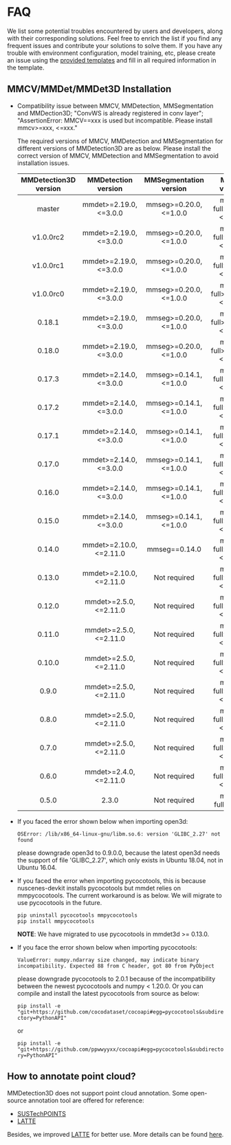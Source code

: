 # FAQ

We list some potential troubles encountered by users and developers, along with their corresponding solutions. Feel free to enrich the list if you find any frequent issues and contribute your solutions to solve them. If you have any trouble with environment configuration, model training, etc, please create an issue using the [provided templates](https://github.com/open-mmlab/mmdetection3d/blob/master/.github/ISSUE_TEMPLATE/error-report.md/) and fill in all required information in the template.

## MMCV/MMDet/MMDet3D Installation

- Compatibility issue between MMCV, MMDetection, MMSegmentation and MMDection3D; "ConvWS is already registered in conv layer"; "AssertionError: MMCV==xxx is used but incompatible. Please install mmcv>=xxx, \<=xxx."

  The required versions of MMCV, MMDetection and MMSegmentation for different versions of MMDetection3D are as below. Please install the correct version of MMCV, MMDetection and MMSegmentation to avoid installation issues.

  | MMDetection3D version |   MMDetection version   | MMSegmentation version |        MMCV version        |
  | :-------------------: | :---------------------: | :--------------------: | :------------------------: |
  |        master         | mmdet>=2.19.0, <=3.0.0  | mmseg>=0.20.0, <=1.0.0 | mmcv-full>=1.4.8, <=1.7.0  |
  |       v1.0.0rc2       | mmdet>=2.19.0, <=3.0.0  | mmseg>=0.20.0, <=1.0.0 | mmcv-full>=1.4.8, <=1.7.0  |
  |       v1.0.0rc1       | mmdet>=2.19.0, <=3.0.0  | mmseg>=0.20.0, <=1.0.0 | mmcv-full>=1.4.8, <=1.5.0  |
  |       v1.0.0rc0       | mmdet>=2.19.0, <=3.0.0  | mmseg>=0.20.0, <=1.0.0 | mmcv-full>=1.3.17, <=1.5.0 |
  |        0.18.1         | mmdet>=2.19.0, <=3.0.0  | mmseg>=0.20.0, <=1.0.0 | mmcv-full>=1.3.17, <=1.5.0 |
  |        0.18.0         | mmdet>=2.19.0, <=3.0.0  | mmseg>=0.20.0, <=1.0.0 | mmcv-full>=1.3.17, <=1.5.0 |
  |        0.17.3         | mmdet>=2.14.0, <=3.0.0  | mmseg>=0.14.1, <=1.0.0 | mmcv-full>=1.3.8, <=1.4.0  |
  |        0.17.2         | mmdet>=2.14.0, <=3.0.0  | mmseg>=0.14.1, <=1.0.0 | mmcv-full>=1.3.8, <=1.4.0  |
  |        0.17.1         | mmdet>=2.14.0, <=3.0.0  | mmseg>=0.14.1, <=1.0.0 | mmcv-full>=1.3.8, <=1.4.0  |
  |        0.17.0         | mmdet>=2.14.0, <=3.0.0  | mmseg>=0.14.1, <=1.0.0 | mmcv-full>=1.3.8, <=1.4.0  |
  |        0.16.0         | mmdet>=2.14.0, <=3.0.0  | mmseg>=0.14.1, <=1.0.0 | mmcv-full>=1.3.8, <=1.4.0  |
  |        0.15.0         | mmdet>=2.14.0, <=3.0.0  | mmseg>=0.14.1, <=1.0.0 | mmcv-full>=1.3.8, <=1.4.0  |
  |        0.14.0         | mmdet>=2.10.0, <=2.11.0 |     mmseg==0.14.0      | mmcv-full>=1.3.1, <=1.4.0  |
  |        0.13.0         | mmdet>=2.10.0, <=2.11.0 |      Not required      | mmcv-full>=1.2.4, <=1.4.0  |
  |        0.12.0         | mmdet>=2.5.0, <=2.11.0  |      Not required      | mmcv-full>=1.2.4, <=1.4.0  |
  |        0.11.0         | mmdet>=2.5.0, <=2.11.0  |      Not required      | mmcv-full>=1.2.4, <=1.3.0  |
  |        0.10.0         | mmdet>=2.5.0, <=2.11.0  |      Not required      | mmcv-full>=1.2.4, <=1.3.0  |
  |         0.9.0         | mmdet>=2.5.0, <=2.11.0  |      Not required      | mmcv-full>=1.2.4, <=1.3.0  |
  |         0.8.0         | mmdet>=2.5.0, <=2.11.0  |      Not required      | mmcv-full>=1.1.5, <=1.3.0  |
  |         0.7.0         | mmdet>=2.5.0, <=2.11.0  |      Not required      | mmcv-full>=1.1.5, <=1.3.0  |
  |         0.6.0         | mmdet>=2.4.0, <=2.11.0  |      Not required      | mmcv-full>=1.1.3, <=1.2.0  |
  |         0.5.0         |          2.3.0          |      Not required      |      mmcv-full==1.0.5      |

- If you faced the error shown below when importing open3d:

  `OSError: /lib/x86_64-linux-gnu/libm.so.6: version 'GLIBC_2.27' not found`

  please downgrade open3d to 0.9.0.0, because the latest open3d needs the support of file 'GLIBC_2.27', which only exists in Ubuntu 18.04, not in Ubuntu 16.04.

- If you faced the error when importing pycocotools, this is because nuscenes-devkit installs pycocotools but mmdet relies on mmpycocotools. The current workaround is as below. We will migrate to use pycocotools in the future.

  ```shell
  pip uninstall pycocotools mmpycocotools
  pip install mmpycocotools
  ```

  **NOTE**: We have migrated to use pycocotools in mmdet3d >= 0.13.0.

- If you face the error shown below when importing pycocotools:

  `ValueError: numpy.ndarray size changed, may indicate binary incompatibility. Expected 88 from C header, got 80 from PyObject`

  please downgrade pycocotools to 2.0.1 because of the incompatibility between the newest pycocotools and numpy \< 1.20.0. Or you can compile and install the latest pycocotools from source as below:

  `pip install -e "git+https://github.com/cocodataset/cocoapi#egg=pycocotools&subdirectory=PythonAPI"`

  or

  `pip install -e "git+https://github.com/ppwwyyxx/cocoapi#egg=pycocotools&subdirectory=PythonAPI"`

## How to annotate point cloud?

MMDetection3D does not support point cloud annotation. Some open-source annotation tool are offered for reference:

- [SUSTechPOINTS](https://github.com/naurril/SUSTechPOINTS)
- [LATTE](https://github.com/bernwang/latte)

Besides, we improved [LATTE](https://github.com/bernwang/latte) for better use. More details can be found [here](https://arxiv.org/abs/2011.10174).
